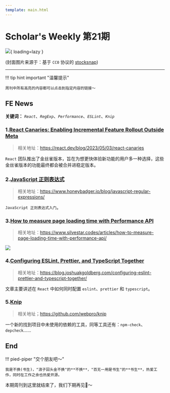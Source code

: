 ```yaml
---
template: main.html
---
```


# Scholar's Weekly 第21期

![](https://to-out-use.oss-cn-hangzhou.aliyuncs.com/common/QmOfba.jpg?x-oss-process=image/auto-orient,1/interlace,1/quality,q_90/format,webp){ loading=lazy }


(封面图片来源于：基于 `CC0` 协议的 [stocksnap](https://stocksnap.io/photo/tower-ocean-ZVBQIYRBW9))

------

!!! tip hint important "温馨提示"

    周刊中所有高亮的内容都可以点击到指定内容的链接～

## FE News

**关键词：** *`React`*、*`RegExp`*、*`Performance`*、*`ESLint`*、*`Knip`*

### 1.[React Canaries: Enabling Incremental Feature Rollout Outside Meta](https://react.dev/blog/2023/05/03/react-canaries)
>相关地址：https://react.dev/blog/2023/05/03/react-canaries

`React` 团队推出了金丝雀版本，旨在为想更快体验新功能的用户多一种选择，这些金丝雀版本的功能最终都会被合并进稳定版本。

### 2.[JavaScript 正则表达式](https://www.honeybadger.io/blog/javascript-regular-expressions/)
>相关地址：https://www.honeybadger.io/blog/javascript-regular-expressions/

`JavaScript 正则表达式入门`。

### 3.[How to measure page loading time with Performance API](https://www.silvestar.codes/articles/how-to-measure-page-loading-time-with-performance-api/)
>相关地址：https://www.silvestar.codes/articles/how-to-measure-page-loading-time-with-performance-api/

![](https://to-out-use.oss-cn-hangzhou.aliyuncs.com/common/w0PkW9.png)

### 4.[Configuring ESLint, Prettier, and TypeScript Together](https://blog.joshuakgoldberg.com/configuring-eslint-prettier-and-typescript-together/)
>相关地址：https://blog.joshuakgoldberg.com/configuring-eslint-prettier-and-typescript-together/

文章主要讲述在 `React` 中如何同时配置 `eslint`、`prettier` 和 `typescript`。

### 5.[Knip](https://github.com/webpro/knip)
>相关地址；https://github.com/webpro/knip

一个新的找到项目中未使用的依赖的工具，同等工具还有：`npm-check`、`depcheck`......

## End

!!! pied-piper "交个朋友吧～"

    我是不换(书生)，"浪子回头金不换"的**不换**，"百无一用是书生"的**书生**，热爱工作，同时在工作之余也热爱开源。

本期周刊到这里就结束了，我们下期再见👋～
